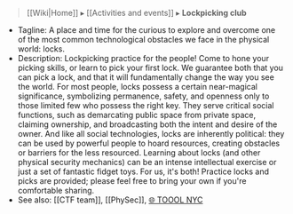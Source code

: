 > [[Wiki|Home]] ▸ [[Activities and events]] ▸ **Lockpicking club**

* Tagline: A place and time for the curious to explore and overcome one of the most common technological obstacles we face in the physical world: locks.
* Description: Lockpicking practice for the people! Come to hone your picking skills, or learn to pick your first lock. We guarantee both that you can pick a lock, and that it will fundamentally change the way you see the world. For most people, locks possess a certain near-magical significance, symbolizing permanence, safety, and openness only to those limited few who possess the right key. They serve critical social functions, such as demarcating public space from private space, claiming ownership, and broadcasting both the intent and desire of the owner. And like all social technologies, locks are inherently political: they can be used by powerful people to hoard resources, creating obstacles or barriers for the less resourced. Learning about locks (and other physical security mechanics) can be an intense intellectual exercise or just a set of fantastic fidget toys. For us, it's both! Practice locks and picks are provided; please feel free to bring your own if you're comfortable sharing.
* See also: [[CTF team]], [[PhySec]], [🌐 TOOOL NYC](http://toool.us/meetings.html)